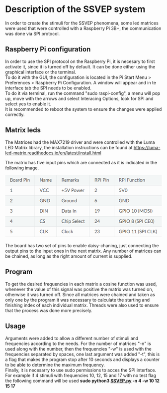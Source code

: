 # Description of the SSVEP system
In order to create the stimuli for the SSVEP phenomena, some led matrices were used that were controlled with a
Raspberry Pi 3B+, the communication was done via SPI protocol.  

## Raspberry Pi configuration
In order to use the SPI protocol on the Raspberry Pi, it is necesary to first activate it, since it is turned off
by default. It can be done either using the graphical interface or the terminal.  
To do it with the GUI, the configuration is located in the Pi Start Menu > Preferences > Raspberry Pi Configuration.
A window will appear and in te interface tab the SPI needs to be enabled.  
To do it via terminal, run the command "sudo raspi-config", a menu will pop up, move with the arrows and select 
Interacing Options, look for SPI and select yes to enable it.  
It is recommended to reboot the system to ensure the changes were applied correctly.  

## Matrix leds
The Matrices had the MAX7219 driver and were controlled with the Luma LED Matrix library, the installation instructions
can be found at https://luma-led-matrix.readthedocs.io/en/latest/install.html  

The matrix has five input pins which are connected as it is indicated in the following image.  
<p align="center">
  <img src="../Reference%20images/MatrixConnection.png"/>
</p>  

The board has two set of pins to enable daisy-chaning, just connecting the output pins to the input ones in the next matrix. Any number of matrices can be chained, as long as the right amount of current is supplied.

## Program
To get the desired frequencies in each matrix a cosine function was used, whenever the value of this signal was positive
the matrix was turned on, otherwise it was turned off. Since all matrices were chained and taken as only one by the program it was necessary to calculate the starting and finishing index of each individual matrix. Threads were also used to ensure that the process was done more precisely.

## Usage
Arguments were added to allow a different number of stimuli and frequencies according to the needs. For the number of matrices "-n" is used along with the number, then the frequencies "-w" is used with the frequencies separated by spaces, one last argument was added "-t", this is a flag that makes the program stop after 10 seconds and displays a counter to be able to determine the maximum frequency.  
Finally, it is necesarry to use sudo permissions to acces the SPI interface.  
For example if 4 stimuli with frequencies 10, 12, 15 and 17 with no test flag the following command will be used **sudo python3 [SSVEP.py](SSVEP.py) -n 4 -w 10 12 15 17**
